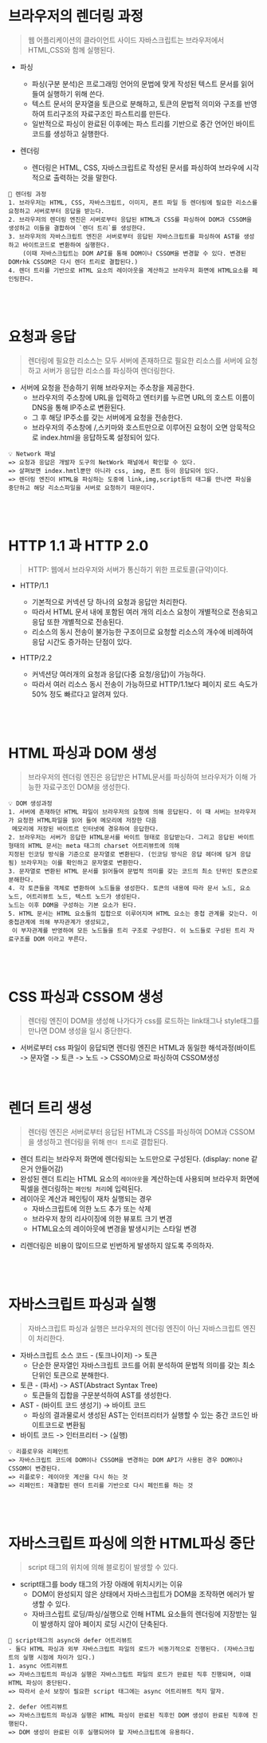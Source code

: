 # 브라우저의 렌더링 과정

> 웹 어플리케이션의 클라이언트 사이드 자바스크립트는 브라우저에서 HTML,CSS와 함께 실행된다.

- 파싱

  - 파싱(구분 분석)은 프로그래밍 언어의 문법에 맞게 작성된 텍스트 문서를 읽어 들여 실행하기 위해 쓴다.
  - 텍스트 문서의 문자열을 토큰으로 분해하고, 토큰의 문법적 의미와 구조를 반영하여 트리구조의 자료구조인 파스트리를 만든다.
  - 일반적으로 파싱이 완료된 이후에는 파스 트리를 기반으로 중간 언어인 바이트코드를 생성하고 실행한다.

- 렌더링
  - 렌더링은 HTML, CSS, 자바스크립트로 작성된 문서를 파싱하여 브라우에 시각적으로 출력하는 것을 말한다.

```
🫵 렌더링 과정
1. 브라우저는 HTML, CSS, 자바스크립트, 이미지, 폰트 파일 등 렌더링에 필요한 리소스를 요청하고 서버로부터 응답을 받는다.
2. 브라우저의 렌더링 엔진은 서버로부터 응답된 HTML과 CSS를 파싱하여 DOM과 CSSOM을 생성하고 이들을 결합하여 `렌더 트리`를 생성한다.
3. 브라우저의 자바스크립트 엔진은 서버로부터 응답된 자바스크립트를 파싱하여 AST를 생성하고 바이트코드로 변환하여 실행한다.
    (이때 자바스크립트는 DOM API를 통해 DOM이나 CSSOM을 변경할 수 있다. 변경된 DOMrhk CSSOM은 다시 렌더 트리로 결합된다.)
4. 렌더 트리를 기반으로 HTML 요소의 레이아웃을 계산하고 브라우저 화면에 HTML요소를 페인팅한다.
```

<br />
<br />

# 요청과 응답

> 렌더링에 필요한 리소스는 모두 서버에 존재하므로 필요한 리소스를 서버에 요청하고 서버가 응답한 리소스를 파싱하여 렌더링한다.

- 서버에 요청을 전송하기 위해 브라우저는 주소창을 제공한다.
  - 브라우저의 주소창에 URL을 입력하고 엔터키를 누르면 URL의 호스트 이름이 DNS을 통해 IP주소로 변환된다.
  - 그 후 해당 IP주소를 갖는 서버에게 요청을 전송한다.
  - 브라우저의 주소창에 /,스키마와 호스트만으로 이루어진 요청이 오면 암묵적으로 index.html을 응답하도록 설정되어 있다.

```
💡 Network 패널
=> 요청과 응답은 개발자 도구의 NetWork 패널에서 확인할 수 있다.
=> 살펴보면 index.hmtl뿐만 아니라 css, img, 폰트 등이 응답되어 있다.
=> 렌더링 엔진이 HTML을 파싱하는 도중에 link,img,script등의 태그를 만나면 파싱을 중단하고 해당 리소스파일을 서버로 요청하기 때문이다.
```

<br />
<br />

# HTTP 1.1 과 HTTP 2.0

> HTTP: 웹에서 브라우저와 서버가 통신하기 위한 프로토콜(규약)이다.

- HTTP/1.1

  - 기본적으로 커넥션 당 하나의 요청과 응답만 처리한다.
  - 따라서 HTML 문서 내에 포함된 여러 개의 리소스 요청이 개별적으로 전송되고 응답 또한 개별적으로 전송된다.
  - 리소스의 동시 전송이 불가능한 구조이므로 요청할 리소스의 개수에 비례하여 응답 시간도 증가하는 단점이 있다.

- HTTP/2.2
  - 커넥션당 여러개의 요청과 응답(다중 요청/응답)이 가능하다.
  - 따라서 여러 리소스 동시 전송이 가능하므로 HTTP/1.1보다 페이지 로드 속도가 50% 정도 빠르다고 알려져 있다.

<br />
<br />

# HTML 파싱과 DOM 생성

> 브라우저의 렌더링 엔진은 응답받은 HTML문서를 파싱하여 브라우저가 이해 가능한 자료구조인 DOM을 생성한다.

```
💡 DOM 생성과정
1. 서버에 존재하던 HTML 파일이 브라우저의 요청에 의해 응답된다. 이 때 서버는 브라우저가 요청한 HTML파일을 읽어 들여 메모리에 저장한 다음
 메모리에 저장된 바이트르 인터넷에 경유하여 응답한다.
2. 브라우저는 서버가 응답한 HTML문서를 바이트 형태로 응답받는다. 그리고 응답된 바이트 형태의 HTML 문서는 meta 태그의 charset 어트리뷰트에 의해
지정된 인코딩 방식을 기준으로 문자열로 변환된다. (인코딩 방식은 응답 헤더에 담겨 응답됨) 브라우저는 이를 확인하고 문자열로 변환한다.
3. 문자열로 변환된 HTML 문서를 읽어들여 문법적 의미를 갖는 코드의 최소 단위인 토큰으로 분해한다.
4. 각 토큰들을 객체로 변환하여 노드들을 생성한다. 토큰의 내용에 따라 문서 노드, 요소 노드, 어트리뷰트 노드, 텍스트 노드가 생성된다.
노드는 이후 DOM을 구성하는 기본 요소가 된다.
5. HTML 문서는 HTML 요소들의 집합으로 이루어지며 HTML 요소는 중첩 관계를 갖는다. 이 중첩관계에 의해 부자관계가 생성되고,
 이 부자관계를 반영하여 모든 노드들을 트리 구조로 구성한다. 이 노드들로 구성된 트리 자료구조를 DOM 이라고 부른다.
```

<br />
<br />

# CSS 파싱과 CSSOM 생성

> 렌더링 엔진이 DOM을 생성해 나가다가 css를 로드하는 link태그나 style태그를 만나면 DOM 생성을 일시 중단한다.

- 서버로부터 css 파일이 응답되면 렌더링 엔진은 HTML과 동일한 해석과정(바이트 -> 문자열 -> 토큰 -> 노드 -> CSSOM)으로 파싱하여 CSSOM생성

<br />

# 렌더 트리 생성

> 렌더링 엔진은 서버로부터 응답된 HTML과 CSS를 파싱하여 DOM과 CSSOM을 생성하고 렌더링을 위해 `렌더 트리`로 결합된다.

- 렌더 트리는 브라우저 화면에 렌더링되는 노드만으로 구성된다. (display: none 같은거 안들어감)
- 완성된 렌더 트리는 HTML 요소의 `레이아웃`을 계산하는데 사용되며 브라우저 화면에 픽셀을 렌더링하는 `페인팅 처리`에 입력된다.
- 레이아웃 계산과 페인팅이 재차 실행되는 경우
  - 자바스크립트에 의한 노드 추가 또는 삭제
  - 브라우저 창의 리사이징에 의한 뷰포트 크기 변경
  - HTML요소의 레이아웃에 변경을 발생시키는 스타일 변경

* 리렌더링은 비용이 많이드므로 빈번하게 발생하지 않도록 주의하자.

<br />
<br />

# 자바스크립트 파싱과 실행

> 자바스크립트 파싱과 실행은 브라우저의 렌더링 엔진이 아닌 자바스크립트 엔진이 처리한다.

- 자바스크립트 소스 코드 - (토크나이저) -> 토큰
  - 단순한 문자열인 자바스크립트 코드를 어휘 분석하여 문법적 의미를 갖는 최소 단위인 토큰으로 분해한다.
- 토큰 - (파서) -> AST(Abstract Syntax Tree)
  - 토큰들의 집합을 구문분석하여 AST를 생성한다.
- AST - (바이트 코드 생성기) -> 바이트 코드
  - 파싱의 결과물로서 생성된 AST는 인터프리터가 실행할 수 있는 중간 코드인 바이트코드로 변환됨
- 바이트 코드 -> 인터프리터 -> (실행)

```
💡 리플로우와 리페인트
=> 자바스크립트 코드에 DOM이나 CSSOM을 변경하는 DOM API가 사용된 경우 DOM이나 CSSOM이 변경된다.
=> 리플로우: 레이아웃 계산을 다시 하는 것
=> 리페인트: 재결합된 렌더 트리를 기반으로 다시 페인트를 하는 것
```

<br />
<br />

# 자바스크립트 파싱에 의한 HTML파싱 중단

> script 태그의 위치에 의해 블로킹이 발생할 수 있다.

- script태그를 body 태그의 가장 아래에 위치시키는 이유
  - DOM이 완성되지 않은 상태에서 자바스크립트가 DOM을 조작하면 에러가 발생할 수 있다.
  - 자바크스립트 로딩/파싱/실행으로 인해 HTML 요소들의 렌더링에 지장받는 일이 발생하지 않아 페이지 로딩 시간이 단축된다.

```
💪 script태그의 async와 defer 어트리뷰트
- 둘다 HTML 파싱과 외부 자바스크립트 파일의 로드가 비동기적으로 진행된다. (자바스크립트의 실행 시점에 차이가 있다.)
1. async 어트리뷰트
=> 자바스크립트의 파싱과 실행은 자바스크립트 파일의 로드가 완료된 직후 진행되며, 이떄 HTML 파싱이 중단된다.
=> 따라서 순서 보장이 필요한 script 태그에는 async 어트리뷰트 적지 말자.

2. defer 어트리뷰트
=> 자바스크립트의 파싱과 실행은 HTML 파싱이 완료된 직후인 DOM 생성이 완료된 직후에 진행된다.
=> DOM 생성이 완료된 이후 실행되어야 할 자바스크립트에 유용하다.
```
